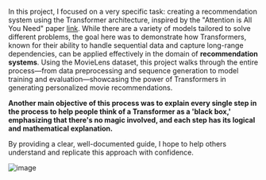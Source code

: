 In this project, I focused on a very specific task: creating a recommendation system using the Transformer architecture, inspired by the "Attention is All You Need" paper [link](https://arxiv.org/pdf/1706.03762). While there are a variety of models tailored to solve different problems, the goal here was to demonstrate how Transformers, known for their ability to handle sequential data and capture long-range dependencies, can be applied effectively in the domain of **recommendation systems**. Using the MovieLens dataset, this project walks through the entire process—from data preprocessing and sequence generation to model training and evaluation—showcasing the power of Transformers in generating personalized movie recommendations. 

**Another main objective of this process was to explain every single step in the process to help people think of a Transformer as a 'black box,' emphasizing that there's no magic involved, and each step has its logical and mathematical explanation.**

By providing a clear, well-documented guide, I hope to help others understand and replicate this approach with confidence.


![image](https://github.com/user-attachments/assets/58ec8894-3759-4fd1-9563-33b3d25a178a)
